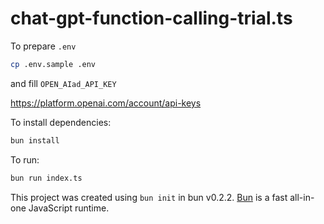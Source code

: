 # chat-gpt-function-calling-trial.ts

To prepare `.env`

```bash
cp .env.sample .env
```

and fill `OPEN_AIad_API_KEY`

https://platform.openai.com/account/api-keys

To install dependencies:

```bash
bun install
```

To run:

```bash
bun run index.ts
```

This project was created using `bun init` in bun v0.2.2. [Bun](https://bun.sh) is a fast all-in-one JavaScript runtime.
